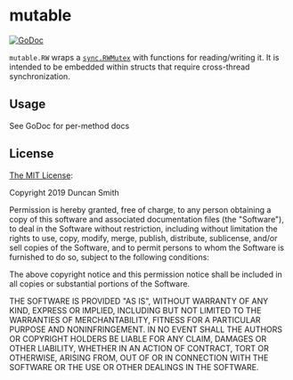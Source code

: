 # mutable

[![GoDoc](https://godoc.org/github.com/notduncansmith/mutable?status.svg)](https://godoc.org/github.com/notduncansmith/mutable)

`mutable.RW` wraps a [`sync.RWMutex`](https://golang.org/pkg/sync/#RWMutex) with functions for reading/writing it. It is intended to be embedded within structs that require cross-thread synchronization.

## Usage

See GoDoc for per-method docs

## License

[The MIT License](https://opensource.org/licenses/MIT):

Copyright 2019 Duncan Smith

Permission is hereby granted, free of charge, to any person obtaining a copy of this software and associated documentation files (the "Software"), to deal in the Software without restriction, including without limitation the rights to use, copy, modify, merge, publish, distribute, sublicense, and/or sell copies of the Software, and to permit persons to whom the Software is furnished to do so, subject to the following conditions:

The above copyright notice and this permission notice shall be included in all copies or substantial portions of the Software.

THE SOFTWARE IS PROVIDED "AS IS", WITHOUT WARRANTY OF ANY KIND, EXPRESS OR IMPLIED, INCLUDING BUT NOT LIMITED TO THE WARRANTIES OF MERCHANTABILITY, FITNESS FOR A PARTICULAR PURPOSE AND NONINFRINGEMENT. IN NO EVENT SHALL THE AUTHORS OR COPYRIGHT HOLDERS BE LIABLE FOR ANY CLAIM, DAMAGES OR OTHER LIABILITY, WHETHER IN AN ACTION OF CONTRACT, TORT OR OTHERWISE, ARISING FROM, OUT OF OR IN CONNECTION WITH THE SOFTWARE OR THE USE OR OTHER DEALINGS IN THE SOFTWARE.